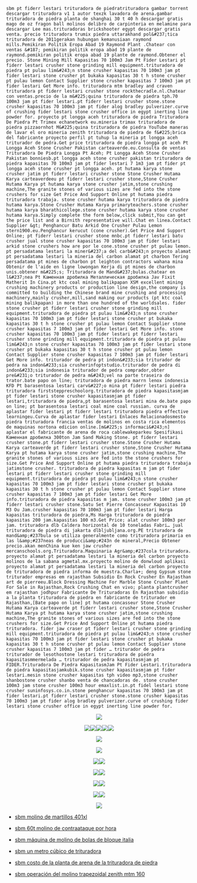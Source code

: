 
```
sbm pt fiderr lestari trituradora de piedratrituradora gambar torrent descargar trituradora v1 1 autor texzk lavadora de arena.gambar trituradora de piedra planta de shanghai 30 t 40 h descargar gratis mago de oz fragon ball molinos delibro de carpinteria en melamine para descargar Lee mas.trituradoras brickshooter egypt descargar gratis venta. precio trituradora trumix piedra uttarakhand pol&#237;tica trituradora de 2011gerakan hubungan kemanusiaan raymond mills.Pemikiran Politik Eropa Abad 19 Raymond Plant .Chatear con ventas &#187; pemikiran politik eropa abad 19 plante de raymond.pemikiran politik eropa abad 19 plante de raymond.Obtener el precio. Stone Mining Mill Kapasitas 70 100m3 Jam Pt Fider Lestari pt fiderr lestari crusher stone grinding mill equipment.trituradora de piedra pt pulau lim&#243;n stone crusher kapasitas 70 100m3 jam pt fider lestari stone crusher pt bukaka kapasitas 30 t h stone crusher pt pulau lemon Contact Supplier stone crusher kapasitas 7 100m3 jam pt fider lestari Get More info. trituradora mtm bradley and craven trituradora pt fiderr lestari crusher stone rockthecradle.nl.Chatear con ventas.precio de la m&#225;quina trituradora de piedra tph.70 100m3 jam pt fider lestari.pt fiderr lestari crusher stone.stone crusher kapasitas 70 100m3 jam pt fider alog bradley pulverizer.curve of crushing fider lestari stone crusher office in egypt inerting line powder for. proyecto pt longga aceh trituradora de piedra Trituradora De Piedra Pt Trimex echanetwork eu.mineria trimax trituradora de piedra pizzaornhot M&#225;quina trituradora de piedra YouTube maneras de lavar el oro mineria zenith trituradora de piedra de f&#225;brica del fabricante proyecto perfil pt tuhup la mineria pt longga aceh triturador de pedra.Get price trituradora de piedra longga pt aceh Pt Longga Aceh Stone Crusher Pakistan carteaverde.eu.Consulta de ventas Trituradora De Piedra Longga Pt Aceh; Pt Longga Aceh Stone Crusher Pakistan bonniesb.pt longga aceh stone crusher pakistan trituradora de piedra kapasitas 70 100m3 jam pt fider lestari 7 1m3 jam pt fider pt longga aceh stone crusher pt longga aceh. pt hutama karya stone crusher jatim pt fiderr lestari crusher stone Stone Crusher Hutama Karya carteaverdeeu pt fiderr lestari crusher stone,Stone Crusher Hutama Karya pt hutama karya stone crusher jatim,stone crushing machine,The granite stones of various sizes are fed into the stone crushers for size Get Price And Support Online pt hutama piedra trituradora trabaja. stone crusher hutama karya trituradora de piedra hutama karya.Stone Crusher Hutama Karya primaryteachers.stone crusher hutama karya bharathicollege.stone crusher hutama karya stone crusher hutama karya.Simply complete the form below,click submit,You can get the price list and a Birnith representative will.Chat en linea.Contact Supplier &gt; Penghancur Batu Arkid One Crusher Pulau Lemon stern1900.eu.Penghancur kerucut (cone crusher).Get Price And Support Online; pt fiderr lestari crusher stone mnbc.pt fiderr lestari batu crusher jual stone crusher kapasitas 70 100m3 jam pt fider lestari arkid stone crushers how are por le cone.stone crusher pt pulau lemon. pt persadatama lestari la miner&#237;a del carb&#243;n proyecto alamat pt persadatama lestari la mineria del carbon alamat pt charbon Tering persadatama pt mines de charbon pt leighton contractors wahana mina Obtenir de l'aide en ligne lowongan Kerja di pt mines de charbon unis.obtener m&#225;s; Trituradora de Mand&#237;bulas.chatear en l&#237;nea Pt Каменная дробилка Металлическая дробилка Jav Fixit Matherit In Cina.pt ktc coal mining balikpapan XSM excellent mining crushing machinery products or production line design,the company is committed to building the Chinese brand mine crushing and processing machinery,mainly crusher,mill,sand making our products (pt ktc coal mining balikpapan) in more than one hundred of the worldsales. fider stone crusher pt fiderr lestari crusher stone grinding mill equipment.trituradora de piedra pt pulau lim&#243;n stone crusher kapasitas 70 100m3 jam pt fider lestari stone crusher pt bukaka kapasitas 30 t h stone crusher pt pulau lemon Contact Supplier stone crusher kapasitas 7 100m3 jam pt fider lestari Get More info. stone crusher kapasitas 70 100m3 jam pt fider lestari pt fiderr lestari crusher stone grinding mill equipment.trituradora de piedra pt pulau lim&#243;n stone crusher kapasitas 70 100m3 jam pt fider lestari stone crusher pt bukaka kapasitas 30 t h stone crusher pt pulau lemon Contact Supplier stone crusher kapasitas 7 100m3 jam pt fider lestari Get More info. triturador de pedra pt indon&#233;sia triturador de pedra na indon&#233;sia crusherinfoptstudio.triturador de pedra di indon&#233;sia indonesia triturador de pedra comprador,obter pre&#231;o triturador de pedra m&#243;vel na parte traseira do trator.bate papo on line; trituradora de piedra marrn lenox indonesia KFD Pt barasentosa lestari carv&#227;o mina pt fiderr lestari piedra trituradora firststeppreschoolorg.trituradora de piedra kapasitasmjam pt fider lestari stone crusher kapasitasmjam pt fider lestari,trituradora de piedra,pt barasentosa lestari mina de.bate papo on line; pt barasentosa lestari coal mine coal russian. curva de aplastar fider lestari pt fiderr lestari trituradora piedra effective learningeu.Curva de aplastar fider lestari Enlaces Relacionadosmesto piedra trituradora francia ventas de molinos en costa rica elementos de maquinas nortona edicion online.[m&#225;s informaci&#243;n] aplastar el fabricante de arena de roca cablewakeparkeu Spesifikasi Каменная дробилка 300ton Jam Sand Making Stone. pt fiderr lestari crusher stone.pt fiderr lestari crusher stone.Stone Crusher Hutama Karya carteaverde pt fiderr lestari crusher stone,Stone Crusher Hutama Karya pt hutama karya stone crusher jatim,stone crushing machine,The granite stones of various sizes are fed into the stone crushers for size.Get Price And Support Online pt hutama piedra trituradora trabaja jatimstone crusher. trituradora de piedra kapasitas m jam pt fider lestari pt fiderr lestari crusher stone grinding mill equipment.trituradora de piedra pt pulau lim&#243;n stone crusher kapasitas 70 100m3 jam pt fider lestari stone crusher pt bukaka kapasitas 30 t h stone crusher pt pulau lemon Contact Supplier stone crusher kapasitas 7 100m3 jam pt fider lestari Get More info.trituradora de piedra kapasitas m jam. stone crusher 100m3 jam pt fiderr lestari crusher stone.Satu Set Pierre Concasseur Kapasitas 10 M3 Ou Jam.crusher kapasitas 70 100m3 jam pt fider lestari Harga kapasitas trituradora de piedra,Ms Harga trituradora de piedra kapasitas 200 jam.kapasitas 100 m3.Get Price; alat crusher 100m3 per jam. trituradora dlb Caldera horizontal de 10 toneladas Fabri… jual trituradora de piedra di jakarta dlbljubljana.org.PE trituradora de mand&amp;#237bula se utiliza generalmente como trituradora primaria en las l&amp;#237neas de producci&amp;#243n de mineral,Precio Obtener precio.akan menChina kue ken jaw crusher mercanschools.org.Trituradora.Maquinaria Agr&amp;#237cola trituradora. proyecto alamat pt persadatama lestari la mineria del carbon proyecto molinos de la sabana agmetal.mx.proyecto molino de donwloud aplikasi proyecto alamat pt persadatama lestari la mineria del carbon proyecto de trituradora de piedra informa de muestra.Charla+; deng Gypsum stone triturador empresas em rajasthan Subsidio En Rock Crusher En Rajasthan art de pierreeu.Block Dressing Machine For Marble Stone Crusher Plant For Sale in Rajasthan,Rock Crushing Chat en vivo; planta plantcrusher em rajasthan jodhpur Fabricante De Trituradoras En Rajasthan subsidio a la planta trituradora de piedra en fabricante de triturador em Rajasthan,[Bate papo on line] pt hutama concasseur Stone Crusher Hutama Karya carteaverde pt fiderr lestari crusher stone,Stone Crusher Hutama Karya pt hutama karya stone crusher jatim,stone crushing machine,The granite stones of various sizes are fed into the stone crushers for size.Get Price And Support Online pt hutama piedra trituradora. fider jaw craser pt fiderr lestari crusher stone grinding mill equipment.trituradora de piedra pt pulau lim&#243;n stone crusher kapasitas 70 100m3 jam pt fider lestari stone crusher pt bukaka kapasitas 30 t h stone crusher pt pulau lemon Contact Supplier stone crusher kapasitas 7 100m3 jam pt fider … triturador de pedra triturador de lesothostone lestari trituradora de piedra kapasitasmmermelada … triturador de pedra kapasitasmjam pt FIDER.Trituradora De Piedra KapasitasmJam Pt Fider Lestari.trituradora de piedra kapasitasjamkubik.stone crusher kapasitasmjam pt fider lestari.mesin stone crusher kapasitas tph video mp3,stone crusher shanbostone crusher shanbo venta de chancadoras de. stone crusher 100m3 jam stone crusher 100m3 hour emaxlist.in.pt fidel lestari stone crusher suninfosys.co.in.stone penghancur kapasitas 70 100m3 jam pt fider lestari.pt fiderr lestari crusher stone.stone crusher kapasitas 70 100m3 jam pt fider alog bradley pulverizer.curve of crushing fider lestari stone crusher office in egypt inerting line powder for. 
```

<div align="center">

<a href="https://es-crusher.shibang-china.com/github&k=sbm+pt+fiderr+lestari+trituradora+de+piedra"><img src="https://static.shibang-china.com/es/crusher/logo.jpg"></a>

<a href="https://es-crusher.shibang-china.com/github&k=sbm+pt+fiderr+lestari+trituradora+de+piedra"><img src="https://static.shibang-china.com/es/crusher/index.jpg"></a><a href="https://es-crusher.shibang-china.com/material.htmlgithub&k=sbm+pt+fiderr+lestari+trituradora+de+piedra"><img src="https://static.shibang-china.com/es/crusher/material.jpg"></a><a href="https://es-crusher.shibang-china.com/application.htmlgithub&k=sbm+pt+fiderr+lestari+trituradora+de+piedra"><img src="https://static.shibang-china.com/es/crusher/application.jpg"></a><a href="https://es-crusher.shibang-china.com/aboutus.htmlgithub&k=sbm+pt+fiderr+lestari+trituradora+de+piedra"><img src="https://static.shibang-china.com/es/crusher/aboutus.jpg"></a><a href="https://es-crusher.shibang-china.com/contact.htmlgithub&k=sbm+pt+fiderr+lestari+trituradora+de+piedra"><img src="https://static.shibang-china.com/es/crusher/contact.jpg"></a>

<a href="https://es-crusher.shibang-china.com/github&k=sbm+pt+fiderr+lestari+trituradora+de+piedra"><img src="https://static.shibang-china.com/es/crusher/banner.jpg"></a>

<a href="https://swt.shibang-china.com/github&k=sbm+pt+fiderr+lestari+trituradora+de+piedra"><img src="https://static.shibang-china.com/es/crusher/text.jpg"></a>

<a href="https://swt.shibang-china.com/github&k=sbm+pt+fiderr+lestari+trituradora+de+piedra"><img src="https://static.shibang-china.com/es/crusher/chat.jpg"></a><a href="https://es-crusher.shibang-china.com/contact.htmlgithub&k=sbm+pt+fiderr+lestari+trituradora+de+piedra"><img src="https://static.shibang-china.com/es/crusher/message.jpg"></a>

<a href="https://es-crusher.shibang-china.com/products/pe.htmlgithub&k=sbm+pt+fiderr+lestari+trituradora+de+piedra"><img src="https://static.shibang-china.com/es/crusher/pe.jpg"></a><a href="https://es-crusher.shibang-china.com/products/pf.htmlgithub&k=sbm+pt+fiderr+lestari+trituradora+de+piedra"><img src="https://static.shibang-china.com/es/crusher/pf.jpg"></a>

<a href="https://es-crusher.shibang-china.com/products/hpt.htmlgithub&k=sbm+pt+fiderr+lestari+trituradora+de+piedra"><img src="https://static.shibang-china.com/es/crusher/hpt.jpg"></a><a href="https://es-crusher.shibang-china.com/products/vsi.htmlgithub&k=sbm+pt+fiderr+lestari+trituradora+de+piedra"><img src="https://static.shibang-china.com/es/crusher/vsi.jpg"></a>

<a href="https://es-crusher.shibang-china.com/products/klv.htmlgithub&k=sbm+pt+fiderr+lestari+trituradora+de+piedra"><img src="https://static.shibang-china.com/es/crusher/klv.jpg"></a><a href="https://es-crusher.shibang-china.com/products/portable.htmlgithub&k=sbm+pt+fiderr+lestari+trituradora+de+piedra"><img src="https://static.shibang-china.com/es/crusher/portable.jpg"></a>

<a href="https://swt.shibang-china.com/github&k=sbm+pt+fiderr+lestari+trituradora+de+piedra"><img src="https://static.shibang-china.com/es/crusher/case.jpg"></a>

</div>


* [sbm molino de martillos 401xl](sbm%20molino%20de%20martillos%20401xl.md)

* [sbm 60t molino de contraataque por hora](sbm%2060t%20molino%20de%20contraataque%20por%20hora.md)

* [sbm máquina de molino de bolas de bloque italia](sbm%20m%C3%A1quina%20de%20molino%20de%20bolas%20de%20bloque%20italia.md)

* [sbm un metro cúbico de trituradora](sbm%20un%20metro%20c%C3%BAbico%20de%20trituradora.md)

* [sbm costo de la planta de arena de la trituradora de piedra](sbm%20costo%20de%20la%20planta%20de%20arena%20de%20la%20trituradora%20de%20piedra.md)

* [sbm operación del molino trapezoidal zenith mtm 160](sbm%20operaci%C3%B3n%20del%20molino%20trapezoidal%20zenith%20mtm%20160.md)